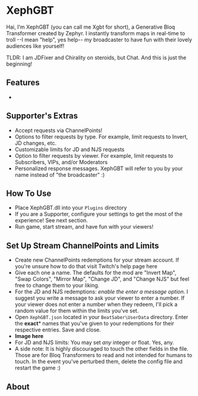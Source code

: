 # XephGBT
Hai, I'm XephGBT (you can call me Xgbt for short), a Generative Bloq Transformer created by Zephyr. I instantly transform maps in real-time to troll --I mean "help", yes help-- my broadcaster to have fun with their lovely audiences like yourself!

TLDR: I am JDFixer and Chirality on steroids, but Chat. And this is just the beginning!

## Features
- 

## Supporter's Extras
- Accept requests via ChannelPoints!
- Options to filter requests by type. For example, limit requests to Invert, JD changes, etc.
- Customizable limits for JD and NJS requests
- Option to filter requests by viewer. For example, limit requests to Subscribers, VIPs, and/or Moderators
- Personalized response messages. XephGBT will refer to you by your name instead of "the broadcaster" :)

## How To Use
- Place XephGBT.dll into your `Plugins` directory
- If you are a Supporter, configure your settings to get the most of the experience! See next section.
- Run game, start stream, and have fun with your viewers!

## Set Up Stream ChannelPoints and Limits
- Create new ChannelPoints redemptions for your stream account. If you're unsure how to do that visit Twitch's help page here
- Give each one a name. The defaults for the mod are "Invert Map", "Swap Colors", "Mirror Map", "Change JD", and "Change NJS" but feel free to change them to your liking.
- For the JD and NJS redemptions: *enable the enter a message option*. I suggest you write a message to ask your viewer to enter a number. If your viewer does not enter a number when they redeem, I'll pick a random value for them within the limits you've set.
- Open `XephGBT.json` located in your `BeatSaber\UserData` directory. Enter the **exact*** names that you've given to your redemptions for their respective entries. Save and close.
- **Image here**
- For JD and NJS limits: You may set *any* integer or float. Yes, any.
- A side note: It is highly discouraged to touch the other fields in the file. Those are for Bloq Transformers to read and not intended for humans to touch. In the event you've perturbed them, delete the config file and restart the game :)

## About


